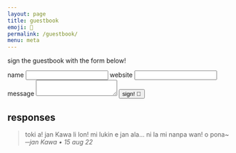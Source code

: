 ```yaml
---
layout: page
title: guestbook
emoji: 📘
permalink: /guestbook/
menu: meta
---
```

sign the guestbook with the form below!

<div class="guestbook" markdown="0">
<form action="https://riku.miso.town/submit?user_id=13&label=marzka.cafe:guestbook" method="POST">
<input type="hidden" name="redirect" value="{{ "/guestbook/signed" | absolute_url }}">
<label class="required" for="name">name</label>
<input type="text" name="name" id="name" autocomplete="off" required>
<label for="website">website</label>
<input type="text" name="website" id="website" autocomplete="off">
<label class="required" for="message">message</label>
<textarea name="message" id="message" autocomplete="off" required></textarea>
<button type="submit">sign! 💚</button>
</form>
</div>

## responses
> toki a! jan Kawa li lon! mi lukin e jan ala… ni la mi nanpa wan! o pona~<br>
> _─jan Kawa • 15 aug 22_